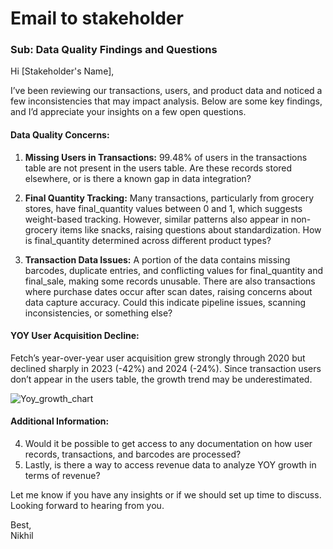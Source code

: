 # Email to stakeholder

### Sub: Data Quality Findings and Questions

Hi [Stakeholder's Name],

I’ve been reviewing our transactions, users, and product data and noticed a few inconsistencies that may impact analysis. Below are some key findings, and I’d appreciate your insights on a few open questions.

#### Data Quality Concerns:
1. **Missing Users in Transactions:** 99.48% of users in the transactions table are not present in the users table. Are these records stored elsewhere, or is there a known gap in data integration?

2. **Final Quantity Tracking:** Many transactions, particularly from grocery stores, have final_quantity values between 0 and 1, which suggests weight-based tracking. However, similar patterns also appear in non-grocery items like snacks, raising questions about standardization. How is final_quantity determined across different product types?

3. **Transaction Data Issues:** A portion of the data contains missing barcodes, duplicate entries, and conflicting values for final_quantity and final_sale, making some records unusable. There are also transactions where purchase dates occur after scan dates, raising concerns about data capture accuracy. Could this indicate pipeline issues, scanning inconsistencies, or something else?

#### YOY User Acquisition Decline:
Fetch’s year-over-year user acquisition grew strongly through 2020 but declined sharply in 2023 (-42%) and 2024 (-24%). Since transaction users don’t appear in the users table, the growth trend may be underestimated.    

![Yoy_growth_chart](https://github.com/nikhilochani/Fetch/blob/main/Yoy_growth_chart.png?raw=true)

#### Additional Information:
4. Would it be possible to get access to any documentation on how user records, transactions, and barcodes are processed?
5. Lastly, is there a way to access revenue data to analyze YOY growth in terms of revenue?

Let me know if you have any insights or if we should set up time to discuss. Looking forward to hearing from you.

Best,  
Nikhil
